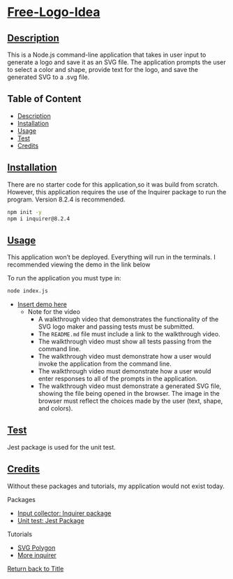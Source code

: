 # [Free-Logo-Idea](#table-of-content)

## [Description](#table-of-content)
This is a Node.js command-line application that takes in user input to generate a logo and save it as an SVG file. The application prompts the user to select a color and shape, provide text for the logo, and save the generated SVG to a .svg file.

## Table of Content
* [Description](#description)
* [Installation](#installation)
* [Usage](#usage)
* [Test](#test)
* [Credits](#credits)

## [Installation](#table-of-content)
There are no starter code for this application,so it was build from scratch. However, this application requires the use of the Inquirer package to run the program. Version 8.2.4 is recommended.
```bash
npm init -y
npm i inquirer@8.2.4
```

## [Usage](#table-of-content)
This application won’t be deployed. Everything will run in the terminals. I recommended viewing the demo in the link below

To run the application you must type in:
```bash
node index.js
```

* [Insert demo here]()
    * Note for the video
        * A walkthrough video that demonstrates the functionality of the SVG logo maker and passing tests must be submitted.
        * The `README.md` file must include a link to the walkthrough video.
        * The walkthrough video must show all tests passing from the command line.
        * The walkthrough video must demonstrate how a user would invoke the application from the command line.
        * The walkthrough video must demonstrate how a user would enter responses to all of the prompts in the application.
        * The walkthrough video must demonstrate a generated SVG file, showing the file being opened in the browser. The image in the browser must reflect the choices made by the user (text, shape, and colors).


## [Test](#table-of-content)
Jest package is used for the unit test.

## [Credits](#table-of-content)
Without these packages and tutorials, my application would not exist today.

Packages
* [Input collector: Inquirer package](https://www.npmjs.com/package/inquirer/v/8.2.4)
* [Unit test: Jest Package](https://www.npmjs.com/package/jest)

Tutorials
* [SVG Polygon](https://www.w3schools.com/graphics/svg_polygon.asp)
* [More inquirer](https://www.digitalocean.com/community/tutorials/nodejs-interactive-command-line-prompts)


[Return back to Title](#free-logo-idea)